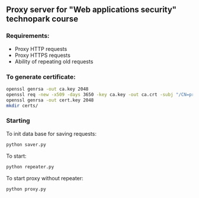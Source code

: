 ## Proxy server for "Web applications security" technopark course

### Requirements:

- Proxy HTTP requests
- Proxy HTTPS requests
- Ability of repeating old requests

### To generate certificate:

``` bash
openssl genrsa -out ca.key 2048
openssl req -new -x509 -days 3650 -key ca.key -out ca.crt -subj "/CN=proxy2 CA"
openssl genrsa -out cert.key 2048
mkdir certs/
```

### Starting

To init data base for saving requests:
```bash
python saver.py
```
To start:
```bash
python repeater.py
```
To start proxy without repeater:
```bash
python proxy.py
```

